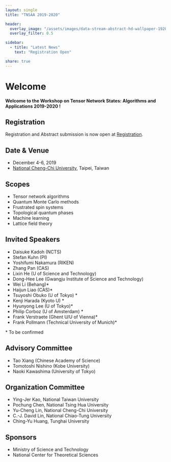 ```yaml
---
layout: single
title: "TNSAA 2019-2020"

header:
  overlay_image: "/assets/images/data-stream-abstract-hd-wallpaper-1920x1080-2373.jpg"
  overlay_filter: 0.5

sidebar:
  - title: "Latest News"
    text: "Registration Open"

share: true
---
```


# Welcome

**Welcome to the Workshop on Tensor Network States: Algorithms and Applications 2019-2020 !**

## Registration

  Registration and Abstract submission is now open at [Registration](/registration/).

## Date & Venue
* December 4-6, 2019
* [National Cheng-Chi University](/venue/), Taipei, Taiwan


## Scopes

  * Tensor network algorithms
  * Quantum Monte Carlo methods
  * Frustrated spin systems
  * Topological quantum phases
  * Machine learning
  * Lattice field theory

## Invited Speakers

  *  Daisuke Kadoh (NCTS)
  *  Stefan Kuhn (PI)
  *  Yoshifumi Nakamura (RIKEN)
  *  Zhang Pan (CAS)
  *  Lixin He (U of Science and Technology)
  *  Dong-Hee Lee (Gwangju Institute of Science and Technology)
  *  Wei Li (Behang)\*
  *  Haijun Liao (CAS)\*
  *  Tsuyoshi Obuko (U of Tokyo) \*
  *  Kenji Harada (Kyoto U) \*
  *  Hyunyong Lee (U of Tokyo)\*
  *  Philip Corboz (U of Amsterdam) \*
  *  Frank Verstraete (Ghent U/U of Vienna)\*
  *  Frank Pollmann (Technical University of Munich)\*


  \* To be confirmed

## Advisory Committee

  * Tao Xiang (Chinese Academy of Science)   
  * Tomotoshi Nishino (Kobe University)
  * Naoki Kawashima (University of Tokyo)


## Organization Committee

  * Ying-Jer Kao, National Taiwan University
  * Pochung Chen, National Tsing Hua University
  * Yu-Cheng Lin, National Cheng-Chi University
  * C.-J. David Lin, National Chiao-Tung University
  * Ching-Yu Huang, Tunghai University

## Sponsors

  * Ministry of Science and Technology
  * National Center for Theoretical Sciences
